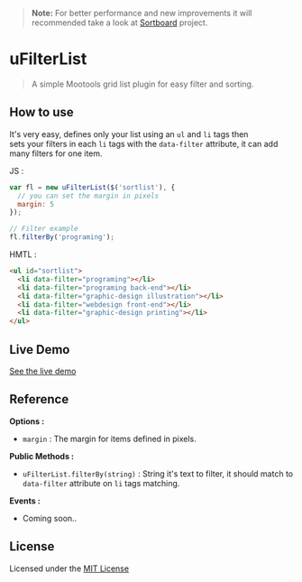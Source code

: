 > **Note:** For better performance and new improvements it will recommended take a look at  [Sortboard](https://github.com/quintana-dev/sortboard) project.

# uFilterList

> A simple Mootools grid list plugin for easy filter and sorting.

## How to use

It's very easy, defines only your list using an `ul` and `li` tags then <br/>
sets your filters in each `li` tags with the `data-filter` attribute, it can add many filters for one item.

JS :
```js
var fl = new uFilterList($('sortlist'), {
  // you can set the margin in pixels
  margin: 5
});

// Filter example
fl.filterBy('programing');
```

HMTL :
```html
<ul id="sortlist">
  <li data-filter="programing"></li>
  <li data-filter="programing back-end"></li>
  <li data-filter="graphic-design illustration"></li>
  <li data-filter="webdesign front-end"></li>
  <li data-filter="graphic-design printing"></li>
</ul>
```

## Live Demo

[See the live demo](http://goo.gl/5cY8M1)


## Reference
**Options :**

  * `margin` : The margin for items defined in pixels.

**Public Methods :**
    
  * `uFilterList.filterBy(string)` : String it's text to filter, it should match to `data-filter` attribute on `li` tags matching.
    
**Events :**

  * Coming soon..

## License
Licensed under the [MIT License](http://opensource.org/licenses/MIT)

